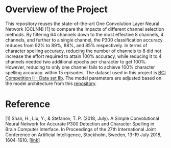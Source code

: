 # Overview of the Project
This repository reuses the state-of-the-art One Convolution Layer Neural Network (OCLNN) [1] to compare the impacts of different channel selection methods. By filtering 64 channels down to the most effective 8 channels, 4
channels, and further to a single channel, the P300 classification accuracy reduces from 92% to 89%, 88%, and 85% respectively. In terms of character spelling accuracy, reducing the number of channels to 8 did not increase the effort required to attain 100% accuracy, while reducing it to 4 channels needed two additional epochs per character to get 100%. However, reducing to only one channel fails to achieve 100% character spelling accuracy.  within 15 episodes. The dataset used in this project is [BCI Competition II - Data set IIb](http://www.bbci.de/competition/ii/). The model parameters are adjusted based on the model architecture from this [repository](https://github.com/gibranfp/P300-CNNT).

# Reference
[1] Shan, H., Liu, Y., & Stefanov, T. P. (2018, July). A Simple Convolutional Neural Network for Accurate P300 Detection and Character Spelling in Brain Computer Interface. In Proceedings of the 27th International Joint Conference on Artificial Intelligence, Stockholm, Sweden, 13-19 July 2018, 1604-1610. [[link](https://www.ijcai.org/Proceedings/2018/222)]
